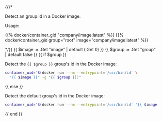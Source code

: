 {{/*

Detect an group id in a Docker image.

Usage:

{{% docker/container_gid "company/image:latest" %}}
{{% docker/container_gid group="root" image="company/image:latest" %}}

*/}}
{{ $image := .Get "image" | default (.Get 0) }}
{{ $group := .Get "group" | default false }}
{{ if $group }}

Detect the `{{ $group }}` group's id in the Docker image:

```bash
container_uid="$(docker run --rm --entrypoint='/usr/bin/id' \
  "{{ $image }}" -g "{{ $group }})"
```

{{ else }}

Detect the default group's id in the Docker image:

```bash
container_uid="$(docker run --rm --entrypoint='/usr/bin/id' "{{ $image }}" -g"
```

{{ end }}
